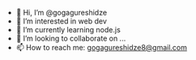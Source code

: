 - 👋 Hi, I’m @gogagureshidze
- 👀 I’m interested in web dev
- 🌱 I’m currently learning node.js
- 💞️ I’m looking to collaborate on ...
- 📫 How to reach me: gogagureshidze8@gmail.com

<!---
gogagureshidze/gogagureshidze is a ✨ special ✨ repository because its `README.md` (this file) appears on your GitHub profile.
You can click the Preview link to take a look at your changes.
--->
